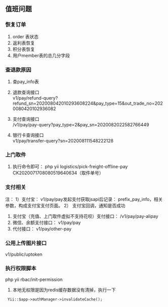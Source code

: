 

## 值班问题
### 恢复订单
1. order 表状态
2. 返利表恢复
3. 积分表恢复
4. 用户member表的总几分字段

### 查退款原因
1. 查pay_info表
2.  退款查询接口    
v1/pay/refund-query?refund_sn=202008042010293608224&pay_type=15&out_trade_no=2020080420102936082
3.  支付查询接口   
 /v1/pay/pay-query?pay_type=2&pay_sn=2020082022582766449

4. 银行卡查询接口   
v1/pay/transfer-query?sn=202008111548222128


### 上门取件
1. 执行命令即可：
php yii logistics/pick-freight-offline-pay CK2020071708080519640634（取件单号）
### 支付相关
注：
1）支付宝： v1/pay/pay发起支付获取jsapi后记录： prefix_pay_info，相关参数，构成支付宝支付页面。
2） 支付宝回调，通知是否成功
1. 支付宝（充值、上门取件虚拟不支持花呗）支付接口： /v1/pay/pay-alipay
2. 微信、余额支付接口： v1/pay/pay
3. 代付接口： v1/pay/other-pay


### 公用上传图片接口
v1/public/uptoken
### 执行权限脚本
php yii rbac/init-permission
1. 本地无权限是因为redis缓存数据没有清掉，执行一下   
```
 Yii::$app->authManager->invalidateCache();
```

